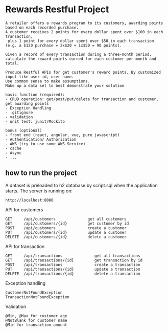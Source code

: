 # Rewards Restful Project

    A retailer offers a rewards program to its customers, awarding points based on each recorded purchase.
    A customer receives 2 points for every dollar spent over $100 in each transaction,
     plus 1 point for every dollar spent over $50 in each transaction (e.g. a $120 purchase = 2x$20 + 1x$50 = 90 points).

    Given a record of every transaction during a three-month period, calculate the reward points earned for each customer per month and total.

    Produce Restful APIs for get customer's reward points. By customized input like user-id, user-name.
    Use common sense to make assumptions.
    Make up a data set to best demonstrate your solution

    basic function (required):
    - CRUD operation: get/post/put/delete for transaction and customer, get awarding points
    - Exception Handling
    - .gitignore
    - validation
    - unit test: junit/Mockito

    bonus (optional)
    - front end (react, angular, vue, pure javascript)
    - Authentication/ Authorization
    - AWS (try to use some AWS Service)
    - cache
    - Async
    - ...


## how to run the project
A dataset is preloaded to h2 database by script.sql when the application starts. 
The server is running on:
    
    http://localhost:8080
    
API for customers

    GET     /api/customers              get all customers
    GET     /api/customers/{id}         get customer by id
    POST    /api/customers              create a customer
    PUT     /api/customers/{id}         update a customer
    DELETE  /api/customers/{id}         delete a customer

API for transaction

    GET     /api/transactions              get all transactions
    GET     /api/transactions/{id}         get transaction by id
    POST    /api/transactions              create a transaction
    PUT     /api/transactions/{id}         update a transaction
    DELETE  /api/transactions/{id}         delete a transaction


Exception handling

    CustomerNotFoundException
    TransactionNotFoundException

Validation
    
    @Min, @Max for customer age
    @NotBlank for customer name
    @Min for transaction amount